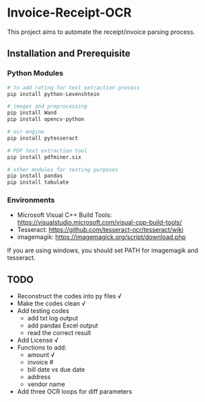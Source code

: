 # Invoice-Receipt-OCR
This project aims to automate the receipt/invoice parsing process.


## Installation and Prerequisite

### Python Modules
```python
# to add rating for text extraction process
pip install python-Levenshtein

# images and preprocessing
pip install Wand
pip install opencv-python

# ocr engine
pip install pytesseract

# PDF text extraction tool
pip install pdfminer.six

# other modules for testing purposes
pip install pandas
pip install tabulate
```
### Environments
- Microsoft Visual C++ Build Tools: https://visualstudio.microsoft.com/visual-cpp-build-tools/
- Tesseract: https://github.com/tesseract-ocr/tesseract/wiki
- imagemagik: https://imagemagick.org/script/download.php

If you are using windows, you should set PATH for imagemagik and tesseract.

## TODO

- Reconstruct the codes into py files √
- Make the codes clean √
- Add testing codes
  - add txt log output
  - add pandas Excel output
  - read the correct result
- Add License √
- Functions to add:
  - amount √
  - invoice #
  - bill date vs due date
  - address
  - vendor name
- Add three OCR loops for diff parameters
